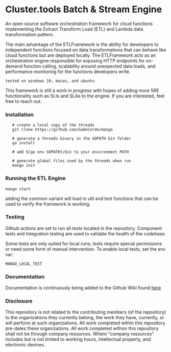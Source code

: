 # Cluster.tools Batch & Stream Engine
An open source software orchestration framework for cloud functions implementing
the Extract Transform Load (ETL) and Lambda data transformation pattern.

The main advantage of the ETLFramework is the ability for developers to independent functions focused on
data transformations that can behave like cloud functions but are deployed locally. The ETLFramework acts as
an orchestration engine responsible for exposing HTTP endpoints for on-demand funciton calling, scalability
around unexpected data loads, and performance monitoring for the functions developers write.


```tested on windows 10, macos, and ubuntu```

This framework is still a work in progress with hopes of adding more SRE functionality such as SLIs and SLAs
to the engine. If you are interested, feel free to reach out.

### Installation

```shell
   # create a local copy of the threads
   git clone https://github.com/GabeCordo/mango
   
   # generate a threads binary in the GOPATH bin folder
   go install
   
   # add $(go env GOPATH)/bin to your environment PATH
   
   # generate global files used by the threads when run
   mango init
```

### Running the ETL Engine

```shell
mango start
```
adding the common variant will load in util and test functions that can be used to verify the framework is working.

### Testing
Github actions are set to run all tests located in the repository. Component tests and Integration testing are used to
validate the health of the codebase.

Some tests are only suited for local runs; tests require special permissions or need some
form of manual intervention. To enable local tests, set the env var:

    MANGO_LOCAL_TEST

### Documentation

Documentation is continuously being added to the Github Wiki found [here](https://github.com/GabeCordo/mangoose-core/wiki)

### Disclosure

This repository is not related to the contributing members (of the repository) to the organizations they currently belong, the work they have, currently, or will perform at such organizations. All work completed within this repository pre-dates these organizations. All work completed withon this repository shall not be through company resources. Where "company resources" includes but is not limited to working hours, intellectual property, and electronic devices.
